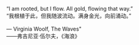 “I am rooted, but I flow. All gold, flowing that way.” <br/>
“我根植于此，但我随波流动。满身金光，向前涌动。” <br/>
 <br/>
― Virginia Woolf, The Waves" <br/>
——弗吉尼亚·伍尔夫，《海浪》
